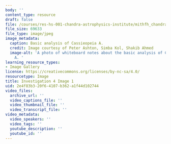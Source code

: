 ```yaml
---
body: ''
content_type: resource
draft: false
file: /courses/res-hs-001-chandra-astrophysics-institute/mithfh_chandra_inv4_bsanl.jpg
file_size: 69633
file_type: image/jpeg
image_metadata:
  caption: Basic analysis of Cassieopeia A.
  credit: Image courtesy of Peter Ashton, Simba Kol, Shakib Ahmed
  image-alt: 'A photo of whiteboard notes about the basic analysis of Cassieopeia
    A. '
learning_resource_types:
- Image Gallery
license: https://creativecommons.org/licenses/by-nc-sa/4.0/
resourcetype: Image
title: Investigation 4 Image 1
uid: 2e4f83b3-20f6-4107-b362-a1f44d102744
video_files:
  archive_url: ''
  video_captions_file: ''
  video_thumbnail_file: ''
  video_transcript_file: ''
video_metadata:
  video_speakers: ''
  video_tags: ''
  youtube_description: ''
  youtube_id: ''
---
```

